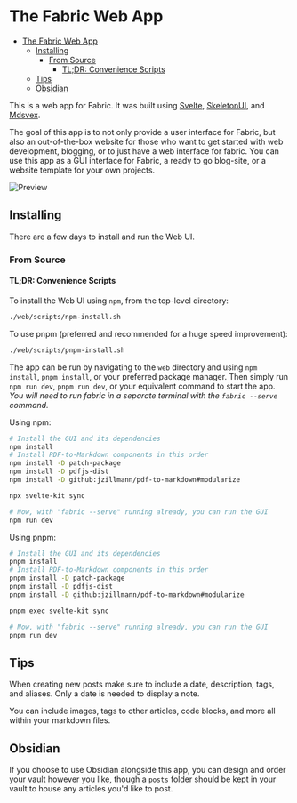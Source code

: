 # The Fabric Web App

- [The Fabric Web App](#the-fabric-web-app)
  - [Installing](#installing)
    - [From Source](#from-source)
      - [TL;DR: Convenience Scripts](#tldr-convenience-scripts)
  - [Tips](#tips)
  - [Obsidian](#obsidian)

This is a web app for Fabric. It was built using [Svelte][svelte], [SkeletonUI][skeleton], and [Mdsvex][mdsvex].

The goal of this app is to not only provide a user interface for Fabric, but also an out-of-the-box website for those who want to get started with web development, blogging, or to just have a web interface for fabric. You can use this app as a GUI interface for Fabric, a ready to go blog-site, or a website template for your own projects.

![Preview](../docs/images/svelte-preview.png)

## Installing

There are a few days to install and run the Web UI.

### From Source

#### TL;DR: Convenience Scripts

To install the Web UI using `npm`, from the top-level directory:

```bash
./web/scripts/npm-install.sh
```

To use pnpm (preferred and recommended for a huge speed improvement):

```bash
./web/scripts/pnpm-install.sh
```

The app can be run by navigating to the `web` directory and using `npm install`, `pnpm install`, or your preferred package manager. Then simply run `npm run dev`, `pnpm run dev`, or your equivalent command to start the app. *You will need to run fabric in a separate terminal with the `fabric --serve` command.*

Using npm:

```bash
# Install the GUI and its dependencies
npm install
# Install PDF-to-Markdown components in this order
npm install -D patch-package
npm install -D pdfjs-dist
npm install -D github:jzillmann/pdf-to-markdown#modularize

npx svelte-kit sync

# Now, with "fabric --serve" running already, you can run the GUI
npm run dev
```

Using pnpm:

```bash
# Install the GUI and its dependencies
pnpm install
# Install PDF-to-Markdown components in this order
pnpm install -D patch-package
pnpm install -D pdfjs-dist
pnpm install -D github:jzillmann/pdf-to-markdown#modularize

pnpm exec svelte-kit sync

# Now, with "fabric --serve" running already, you can run the GUI
pnpm run dev
```

## Tips

When creating new posts make sure to include a date, description, tags, and aliases. Only a date is needed to display a note.

You can include images, tags to other articles, code blocks, and more all within your markdown files.

## Obsidian

If you choose to use Obsidian alongside this app,
you can design and order your vault however you like, though a `posts` folder should be kept in your vault to house any articles you'd like to post.

[svelte]: https://svelte.dev/
[skeleton]: https://skeleton.dev/
[mdsvex]: https://mdsvex.pngwn.io/
